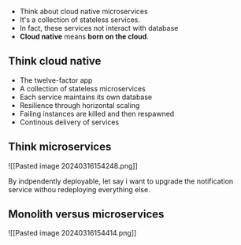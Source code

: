 - Think about cloud native microservices
- It's a collection of stateless services.
- In fact, these services not interact with database
- **Cloud native** means **born on the cloud**. 

## Think cloud native
- The twelve-factor app
- A collection of stateless microservices
- Each service maintains its own database
- Resilience through horizontal scaling
- Failing instances are killed and then respawned
- Continous delivery of services

## Think microservices
![[Pasted image 20240316154248.png]]

By indpendently deployable, let say i want to upgrade the notification service withou redeploying everything else. 


## Monolith versus microservices

![[Pasted image 20240316154414.png]]

